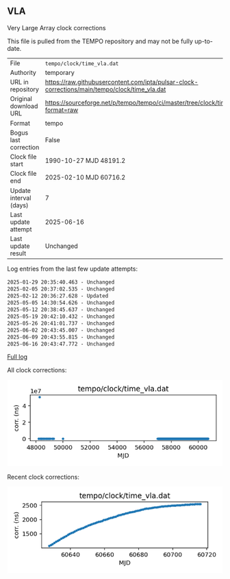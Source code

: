 
## VLA

Very Large Array clock corrections

This file is pulled from the TEMPO repository and may not be fully
up-to-date. 

|     |     |
|:--- |:--- |
| File | `tempo/clock/time_vla.dat` |
| Authority | temporary |
| URL in repository | <https://raw.githubusercontent.com/ipta/pulsar-clock-corrections/main/tempo/clock/time_vla.dat> |
| Original download URL | <https://sourceforge.net/p/tempo/tempo/ci/master/tree/clock/time_vla.dat?format=raw> |
| Format | tempo |
| Bogus last correction | False |
| Clock file start | 1990-10-27 MJD 48191.2 |
| Clock file end | 2025-02-10 MJD 60716.2 |
| Update interval (days) | 7 |
| Last update attempt | 2025-06-16 |
| Last update result | Unchanged |

Log entries from the last few update attempts:
```
2025-01-29 20:35:40.463 - Unchanged
2025-02-05 20:37:02.535 - Unchanged
2025-02-12 20:36:27.628 - Updated
2025-05-05 14:30:54.626 - Unchanged
2025-05-12 20:38:45.637 - Unchanged
2025-05-19 20:42:10.432 - Unchanged
2025-05-26 20:41:01.737 - Unchanged
2025-06-02 20:43:45.007 - Unchanged
2025-06-09 20:43:55.815 - Unchanged
2025-06-16 20:43:47.772 - Unchanged
```
[Full log](https://raw.githubusercontent.com/ipta/pulsar-clock-corrections/main/log/tempo/clock/time_vla.dat.log)


All clock corrections:

![plot of all clock corrections](time_vla.dat.png "All corrections")

Recent clock corrections:

![plot of recent clock corrections](time_vla.dat.short.png "Recent corrections")

